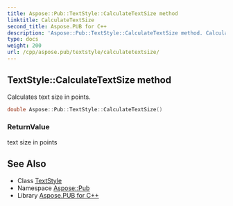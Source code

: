 ```yaml
---
title: Aspose::Pub::TextStyle::CalculateTextSize method
linktitle: CalculateTextSize
second_title: Aspose.PUB for C++
description: 'Aspose::Pub::TextStyle::CalculateTextSize method. Calculates text size in points in C++.'
type: docs
weight: 200
url: /cpp/aspose.pub/textstyle/calculatetextsize/
---
```

## TextStyle::CalculateTextSize method


Calculates text size in points.

```cpp
double Aspose::Pub::TextStyle::CalculateTextSize()
```


### ReturnValue

text size in points

## See Also

* Class [TextStyle](../)
* Namespace [Aspose::Pub](../../)
* Library [Aspose.PUB for C++](../../../)
